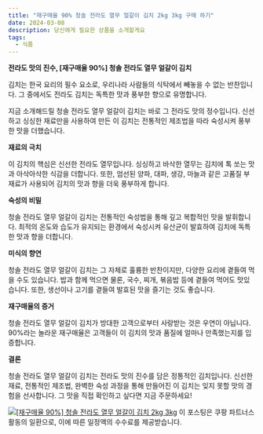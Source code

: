 ```yaml
---
title: "재구매율 90% 청솔 전라도 열무 얼갈이 김치 2kg 3kg 구매 하기"
date: 2024-03-08
description: 당신에게 필요한 상품을 소개할게요
tags:
  - 식품
---
```

**전라도 맛의 진수, [재구매율 90%] 청솔 전라도 열무 얼갈이 김치**

김치는 한국 요리의 필수 요소로, 우리나라 사람들의 식탁에서 빼놓을 수 없는 반찬입니다. 그 중에서도 전라도 김치는 독특한 맛과 풍부한 향으로 유명합니다.

지금 소개해드릴 청솔 전라도 열무 얼갈이 김치는 바로 그 전라도 맛의 정수입니다. 신선하고 싱싱한 재료만을 사용하여 만든 이 김치는 전통적인 제조법을 따라 숙성시켜 풍부한 맛을 더했습니다.

**재료의 극치**

이 김치의 핵심은 신선한 전라도 열무입니다. 싱싱하고 바삭한 열무는 김치에 톡 쏘는 맛과 아삭아삭한 식감을 더합니다. 또한, 엄선된 양파, 대파, 생강, 마늘과 같은 고품질 부재료가 사용되어 김치의 맛과 향을 더욱 풍부하게 합니다.

**숙성의 비밀**

청솔 전라도 열무 얼갈이 김치는 전통적인 숙성법을 통해 깊고 복합적인 맛을 발휘합니다. 최적의 온도와 습도가 유지되는 환경에서 숙성시켜 유산균이 발효하여 김치에 독특한 맛과 향을 더합니다.

**미식의 향연**

청솔 전라도 열무 얼갈이 김치는 그 자체로 훌륭한 반찬이지만, 다양한 요리에 곁들여 먹을 수도 있습니다. 밥과 함께 먹으면 물론, 국수, 찌개, 볶음밥 등에 곁들여 먹어도 맛있습니다. 또한, 생선이나 고기를 곁들여 발효된 맛을 즐기는 것도 좋습니다.

**재구매율의 증거**

청솔 전라도 열무 얼갈이 김치가 방대한 고객으로부터 사랑받는 것은 우연이 아닙니다. 90%라는 놀라운 재구매율은 고객들이 이 김치의 맛과 품질에 얼마나 만족했는지를 입증합니다.

**결론**

청솔 전라도 열무 얼갈이 김치는 전라도 맛의 진수를 담은 정통적인 김치입니다. 신선한 재료, 전통적인 제조법, 완벽한 숙성 과정을 통해 만들어진 이 김치는 잊지 못할 맛의 경험을 선사합니다. 그 맛을 직접 확인하고 싶다면 지금 주문하세요!


[![[재구매율 90%] 청솔 전라도 열무 얼갈이 김치 2kg 3kg](https://i.imgur.com/81F7uro.png#center)](https://link.coupang.com/re/AFFSDP?lptag=AF5033054&pageKey=5276318416&itemId=7534750879&vendorItemId=74825403128&traceid=V0-153-3a1890d3de02f1e8&requestid=20240308201742280230199982&token=31850C%7CMIXED)
이 포스팅은 쿠팡 파트너스 활동의 일환으로, 이에 따른 일정액의 수수료를 제공받습니다.



